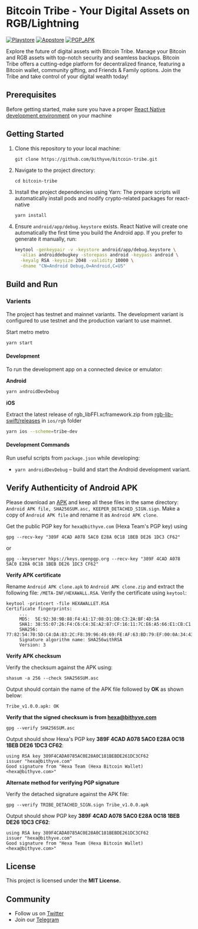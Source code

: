 # Bitcoin Tribe - Your Digital Assets on RGB/Lightning

[![Playstore](https://bitcoinkeeper.app/wp-content/uploads/2023/05/gpbtn.png)](https://play.google.com/store/apps/details?id=com.bithyve.tribe)
[![Appstore](https://bitcoinkeeper.app/wp-content/uploads/2023/05/applebtn.png)](https://apps.apple.com/us/app/tribe-rgb/id6667112050)
[![PGP_APK](https://github.com/bithyve/bitcoin-keeper/assets/50690016/67693cf0-a059-4391-8b48-a9d46a55e71c)](https://github.com/bithyve/tribe/releases)

Explore the future of digital assets with Bitcoin Tribe. Manage your Bitcoin and RGB assets with top-notch security and seamless backups. Bitcoin Tribe offers a cutting-edge platform for decentralized finance, featuring a Bitcoin wallet, community gifting, and Friends & Family options. Join the Tribe and take control of your digital wealth today!

## Prerequisites

Before getting started, make sure you have a proper [React Native development environment](https://reactnative.dev/docs/environment-setup) on your machine

## Getting Started

1. Clone this repository to your local machine:

   ```shell
   git clone https://github.com/bithyve/bitcoin-tribe.git
   ```

2. Navigate to the project directory:
   ```shell
   cd bitcoin-tribe
   ```
3. Install the project dependencies using Yarn:
   The prepare scripts will automatically install pods and nodify crypto-related packages for react-native
   ```shell
   yarn install
   ```

4. Ensure `android/app/debug.keystore` exists. React Native will create one
   automatically the first time you build the Android app. If you prefer to
   generate it manually, run:

   ```bash
   keytool -genkeypair -v -keystore android/app/debug.keystore \
     -alias androiddebugkey -storepass android -keypass android \
     -keyalg RSA -keysize 2048 -validity 10000 \
     -dname "CN=Android Debug,O=Android,C=US"
   ```

## Build and Run

### Varients

The project has testnet and mainnet variants. The development variant is configured to use testnet and the production variant to use mainnet.

Start metro metro

```bash
yarn start
```

#### Development

To run the development app on a connected device or emulator:

**Android**

```bash
yarn androidDevDebug
```

**iOS**

Extract the latest release of rgb_libFFI.xcframework.zip from [rgb-lib-swift/releases](https://github.com/RGB-Tools/rgb-lib-swift/releases) in `ios/rgb` folder

```bash
yarn ios --scheme=tribe-dev
```

#### Development Commands

Run useful scripts from `package.json` while developing:

- `yarn androidDevDebug` – build and start the Android development variant.

## Verify Authenticity of Android APK

Please download an [APK](https://github.com/bithyve/bitcoin-tribe/releases) and keep all these files in the same directory: `Android APK file, SHA256SUM.asc, KEEPER_DETACHED_SIGN.sign`. Make a copy of `Android APK file` and rename it as `Android APK clone`.

Get the public PGP key for `hexa@bithyve.com` (Hexa Team's PGP key) using

```
gpg --recv-key "389F 4CAD A078 5AC0 E28A 0C18 1BEB DE26 1DC3 CF62"
```

or

```
gpg --keyserver hkps://keys.openpgp.org --recv-key "389F 4CAD A078 5AC0 E28A 0C18 1BEB DE26 1DC3 CF62"
```

**Verify APK certificate**

Rename `Android APK clone.apk` to `Android APK clone.zip` and extract the following file: `/META-INF/HEXAWALL.RSA`. Verify the certificate using `keytool`:

```
keytool -printcert -file HEXAWALLET.RSA
Certificate fingerprints:
	 ...
	 MD5:  5E:92:30:9B:88:F4:A1:17:08:D1:DB:C3:2A:BF:4D:5A
	 SHA1: 38:55:07:26:F4:C6:C4:3E:A2:87:CF:16:11:7C:E6:A5:66:E1:CB:C1
	 SHA256: 77:82:54:70:5D:C4:DA:83:2C:F8:39:96:49:69:FE:AF:63:BD:79:EF:00:0A:34:43:86:0C:7C:AD:A2:55:1C:95
	 Signature algorithm name: SHA256withRSA
	 Version: 3
```

**Verify APK checksum**

Verify the checksum against the APK using:

```
shasum -a 256 --check SHA256SUM.asc
```

Output should contain the name of the APK file followed by **OK** as shown below:

```
Tribe_v1.0.0.apk: OK
```

**Verify that the signed checksum is from hexa@bithyve.com**

```
gpg --verify SHA256SUM.asc
```

Output should show Hexa's PGP key **389F 4CAD A078 5AC0 E28A 0C18 1BEB DE26 1DC3 CF62**:

```
using RSA key 389F4CADA0785AC0E28A0C181BEBDE261DC3CF62
issuer "hexa@bithyve.com"
Good signature from "Hexa Team (Hexa Bitcoin Wallet) <hexa@bithyve.com>"
```

**Alternate method for verifying PGP signature**

Verify the detached signature against the APK file:

```
gpg --verify TRIBE_DETACHED_SIGN.sign Tribe_v1.0.0.apk
```

Output should show PGP key **389F 4CAD A078 5AC0 E28A 0C18 1BEB DE26 1DC3 CF62**:

```
using RSA key 389F4CADA0785AC0E28A0C181BEBDE261DC3CF62
issuer "hexa@bithyve.com"
Good signature from "Hexa Team (Hexa Bitcoin Wallet) <hexa@bithyve.com>"
```

## License

This project is licensed under the **MIT License.**

## Community

- Follow us on [Twitter](https://twitter.com/BitcoinTribe_)
- Join our [Telegram](https://t.me/BitcoinTribeSupport)
